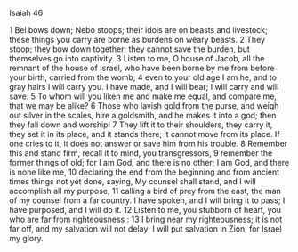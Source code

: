 Isaiah 46

1	Bel bows down; Nebo stoops; their idols are on beasts and livestock; these things you carry are borne as burdens on weary beasts.
2	They stoop; they bow down together; they cannot save the burden, but themselves go into captivity.
3	Listen to me, O house of Jacob, all the remnant of the house of Israel, who have been borne by me from before your birth, carried from the womb;
4	even to your old age I am he, and to gray hairs I will carry you. I have made, and I will bear; I will carry and will save.
5	To whom will you liken me and make me equal, and compare me, that we may be alike?
6	Those who lavish gold from the purse, and weigh out silver in the scales, hire a goldsmith, and he makes it into a god; then they fall down and worship!
7	They lift it to their shoulders, they carry it, they set it in its place, and it stands there; it cannot move from its place. If one cries to it, it does not answer or save him from his trouble.
8	Remember this and stand firm, recall it to mind, you transgressors,
9	remember the former things of old; for I am God, and there is no other; I am God, and there is none like me,
10	declaring the end from the beginning and from ancient times things not yet done, saying, My counsel shall stand, and I will accomplish all my purpose,
11	calling a bird of prey from the east, the man of my counsel from a far country. I have spoken, and I will bring it to pass; I have purposed, and I will do it.
12	Listen to me, you stubborn of heart, you who are far from righteousness :
13	I bring near my righteousness; it is not far off, and my salvation will not delay; I will put salvation in Zion, for Israel my glory.

